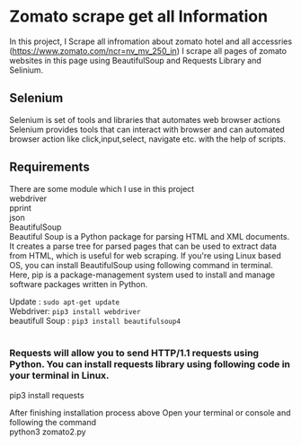 # Zomato scrape get all Information 
In this project, I Scrape all infromation about zomato hotel and all accessries (https://www.zomato.com/ncr=nv_mv_250_in)
I scrape all pages of zomato websites in this page using BeautifulSoup and Requests Library and Selinium.<br>

## Selenium
Selenium is set of tools and libraries that automates web browser actions
Selenium provides tools that can interact with browser and can automated browser action like click,input,select, navigate etc.
with the help of scripts.


## Requirements
There are some module which I use in this project<br>
webdriver<br>
pprint<br>
json<br>
BeautifulSoup<br>
Beautiful Soup is a Python package for parsing HTML and XML documents. It creates a parse tree for parsed pages that can be used to extract data from HTML,
which is useful for web scraping.
If you're using Linux based OS, you can install BeautifulSoup using following command in terminal.
Here, pip is a package-management system used to install and manage software packages written in Python.

Update : `sudo apt-get update`<br>
Webdriver: `pip3 install webdriver`<br>
beautifull Soup : `pip3 install beautifulsoup4`<br><br>

### Requests will allow you to send HTTP/1.1 requests using Python. You can install requests library using following code in your terminal in Linux.

pip3 install requests

After finishing installation process above Open your terminal or console and following the command<br>
python3 zomato2.py
 
